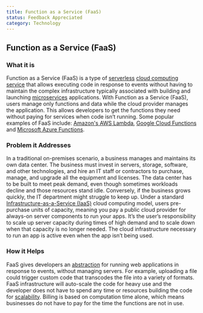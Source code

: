 ```yaml
---
title: Function as a Service (FaaS)
status: Feedback Appreciated
category: Technology
---
```

## Function as a Service (FaaS)

### What it is
Function as a Service (FaaS) is a type of [serverless](https://github.com/cncf/glossary/blob/main/content/en/serverless.md) [cloud computing](https://github.com/cncf/glossary/blob/main/content/en/cloud_computing.md) [service](https://github.com/cncf/glossary/blob/main/content/en/service.md) that allows executing code in response to events without having to maintain the complex infrastructure typically associated with building and launching [microservices](https://github.com/cncf/glossary/blob/main/content/en/microservices.md) applications. With Function as a Service (FaaS), users manage only functions and data while the cloud provider manages the application. This allows developers to get the functions they need without paying for services when code isn’t running. Some popular examples of FaaS include: [Amazon's AWS Lambda](https://aws.amazon.com/lambda/), [Google Cloud Functions](https://cloud.google.com/functions/) and [Microsoft Azure Functions](https://azure.microsoft.com/en-us/services/functions/).   

### Problem it Addresses
In a traditional on-premises scenario, a business manages and maintains its own data center. The business must invest in servers, storage, software, and other technologies, and hire an IT staff or contractors to purchase, manage, and upgrade all the equipment and licenses. The data center has to be built to meet peak demand, even though sometimes workloads decline and those resources stand idle. Conversely, if the business grows quickly, the IT department might struggle to keep up. Under a standard [Infrastructure-as-a-Service (IaaS)](https://github.com/cncf/glossary/blob/main/content/en/infrastructure_as_a_service.md) cloud computing model, users pre-purchase units of capacity, meaning you pay a public cloud provider for always-on server components to run your apps. It’s the user’s responsibility to scale up server capacity during times of high demand and to scale down when that capacity is no longer needed. The cloud infrastructure necessary to run an app is active even when the app isn’t being used.

### How it Helps
FaaS gives developers an [abstraction](https://github.com/cncf/glossary/blob/main/content/en/abstraction.md) for running web applications in response to events, without managing servers. For example, uploading a file could trigger custom code that transcodes the file into a variety of formats. FaaS infrastructure will auto-scale the code for heavy use and the developer does not have to spend any time or resources building the code for [scalability](https://github.com/cncf/glossary/blob/main/content/en/scalability.md). Billing is based on computation time alone, which means businesses do not have to pay for the time the functions are not in use.
